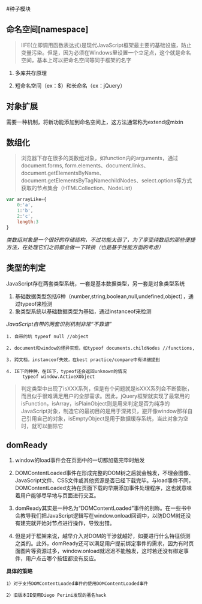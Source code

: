 #种子模块

## 命名空间[namespace]

>IIFE(立即调用函数表达式)是现代JavaScript框架最主要的基础设施，防止变量污染。但是，因为必须在Windows里设置一个立足点，这个就是命名空间，基本上可以把命名空间等同于框架的名字

1. 多库共存原理

2. 短命名空间（ex：$）和长命名（ex：jQuery）

## 对象扩展

需要一种机制，将新功能添加到命名空间上，这方法通常称为extend或mixin

## 数组化

>浏览器下存在很多的类数组对象，如function内的arguments，通过document.forms,
form.elements、document.links、document.getElementsByName、document.getElementsByTagNamechildNodes、select.options等方式获取的节点集合（HTMLCollection、NodeList）

```javascript
var arrayLike={
	0:'a',
	1:'b',
	2:'c',
	length:3
}
```

*类数组对象是一个很好的存储结构，不过功能太弱了，为了享受纯数组的那些便捷方法，在处理它们之前都会做一下转换（也是基于性能方面的考虑）*

## 类型的判定

JavaScript存在两套类型系统，一套是基本数据类型，另一套是对象类型系统

1. 基础数据类型包括6种（number,string,boolean,null,undefined,object），通过typeof来检测
2. 象类型系统以基础数据类型为基础，通过instanceof来检测

*JavaScript自带的两套识别机制非常“不靠谱”*

	1. 自带的坑 typeof null //object

	2. document和window的怪异实现，如typeof documents.childNodes //functions,

	3. 跨文档，instanceof失效，在best practice/compare中有详细提到

	4. IE下的种种，在IE下，typeof还会返回unknown的情况
	      typeof window.ActiveXObject

>判定类型中出现了isXXX系列，但是有个问题就是isXXX系列会不断膨胀，而且似乎很难满足用户的全部需求。因此，jQuery框架就实现了最常用的isFunction，isArray，isPlainObject则是用来判定是否为纯净的JavaScript对象，制造它的最初目的是用于深拷贝，避开像window那样自己引用自己的对象，isEmptyObject是用于数据缓存系统，当此对象为空时，就可以删除它

## domReady

1. window的load事件会在页面中的一切都加载完毕时触发

2. DOMContentLoaded事件在形成完整的DOM树之后就会触发，不理会图像、JavaScript文件、CSS文件或其他资源是否已经下载完毕。与load事件不同，DOMContentLoaded支持在页面下载的早期添加事件处理程序，这也就意味着用户能够尽早地与页面进行交互。

3. domReady其实是一种名为“DOMContentLoaded”事件的别称。在一些书中会教导我们把JavaScript逻辑写在window.onload回调中，以防DOM树还没有建完就开始对节点进行操作，导致出错。

4. 但是对于框架来说，越早介入对DOM的干涉就越好，如要进行什么特征侦测之类的。此外，domReady还可以满足用户提前绑定事件的需求，因为有时页面图片等资源过多，window.onload就迟迟不能触发，这时若还没有绑定事件，用户点击哪个按钮都没有反应。

**具体的策略**

	1）对于支持DOMContentLoaded事件的使用DOMContentLoaded事件

	2）旧版本IE使用Diego Perini发现的著名hack